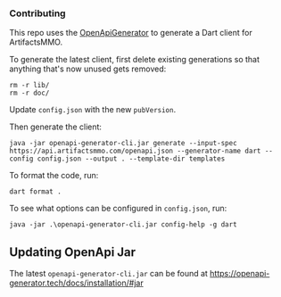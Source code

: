 ### Contributing

This repo uses the [OpenApiGenerator](https://github.com/OpenAPITools/openapi-generator) to generate a Dart client for ArtifactsMMO.

To generate the latest client, first delete existing generations so that anything that's now unused gets removed:

```
rm -r lib/ 
rm -r doc/
```

Update `config.json` with the new `pubVersion`.

Then generate the client:

```
java -jar openapi-generator-cli.jar generate --input-spec https://api.artifactsmmo.com/openapi.json --generator-name dart --config config.json --output . --template-dir templates
```

To format the code, run:

```
dart format .
```

To see what options can be configured in `config.json`, run:

```
java -jar .\openapi-generator-cli.jar config-help -g dart
```

## Updating OpenApi Jar

The latest `openapi-generator-cli.jar` can be found at https://openapi-generator.tech/docs/installation/#jar